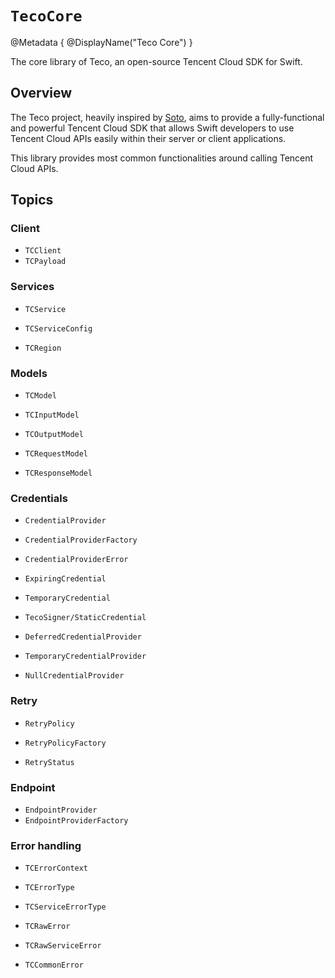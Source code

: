 #  ``TecoCore``

@Metadata {
    @DisplayName("Teco Core")
}

The core library of Teco, an open-source Tencent Cloud SDK for Swift.

## Overview

The Teco project, heavily inspired by [Soto](https://github.com/soto-project), aims to provide a fully-functional and powerful Tencent Cloud SDK that allows Swift developers to use Tencent Cloud APIs easily within their server or client applications.

This library provides most common functionalities around calling Tencent Cloud APIs.

## Topics

### Client

- ``TCClient``
- ``TCPayload``

### Services

- ``TCService``
- ``TCServiceConfig``

- ``TCRegion``

### Models

- ``TCModel``

- ``TCInputModel``
- ``TCOutputModel``

- ``TCRequestModel``
- ``TCResponseModel``

### Credentials

- ``CredentialProvider``
- ``CredentialProviderFactory``
- ``CredentialProviderError``

- ``ExpiringCredential``

- ``TemporaryCredential``
- ``TecoSigner/StaticCredential``

- ``DeferredCredentialProvider``
- ``TemporaryCredentialProvider``
- ``NullCredentialProvider``

### Retry

- ``RetryPolicy``
- ``RetryPolicyFactory``

- ``RetryStatus``

### Endpoint

- ``EndpointProvider``
- ``EndpointProviderFactory``

### Error handling

- ``TCErrorContext``

- ``TCErrorType``
- ``TCServiceErrorType``

- ``TCRawError``
- ``TCRawServiceError``

- ``TCCommonError``

